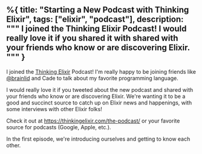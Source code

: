 %{
  title: "Starting a New Podcast with Thinking Elixir",
  tags: ["elixir", "podcast"],
  description: """
  I joined the Thinking Elixir Podcast! I would really love it if you shared
  it with shared with your friends who know or are discovering Elixir.
  """
}
---

I joined the [Thinking Elixir] Podcast! I'm really happy to be joining
friends like [@brainlid] and Cade to talk about my favorite programming
language.

I would really love it if you tweeted about the new podcast and shared with your
friends who know or are discovering Elixir. We're wanting it to be a good and
succinct source to catch up on Elixir news and happenings, with some interviews
with other Elixir folks!

Check it out at https://thinkingelixir.com/the-podcast/ or your favorite source
for podcasts (Google, Apple, etc.).

In the first episode, we're introducing ourselves and getting to know each
other.

[Thinking Elixir]: https://thinkingelixir.com/the-podcast/
[@brainlid]: https://twitter.com/brainlid
